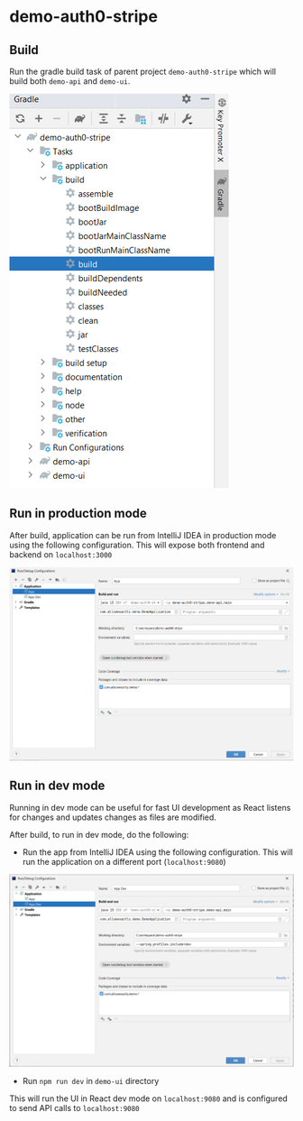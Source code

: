 # demo-auth0-stripe

## Build

Run the gradle build task of parent project `demo-auth0-stripe` which will build both `demo-api` and `demo-ui`.

![Build](build.png)


## Run in production mode

After build, application can be run from IntelliJ IDEA in production mode using the following configuration. This will expose both frontend and backend on `localhost:3000`

![Production mode](prod-config.png)

## Run in dev mode

Running in dev mode can be useful for fast UI development as React listens for changes and updates changes as files are modified.

After build, to run in dev mode, do the following:

- Run the app from IntelliJ IDEA using the following configuration. This will run the application on a different port (`localhost:9080`)

![Development mode](dev-config.png)

- Run `npm run dev` in `demo-ui` directory

This will run the UI in React dev mode on `localhost:9080` and is configured to send API calls to `localhost:9080`